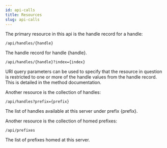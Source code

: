 ```yaml
---
id: api-calls
title: Resources
slug: api-calls
---
```


The primary resource in this api is the handle record for a handle:

```
/api/handles/{handle}
```
The handle record for handle {handle}.

```
/api/handles/{handle}?index={index}
```
URI query parameters can be used to specify that the resource in question is restricted to one or more
of the handle values from the handle record. This is detailed in the method documentation.

Another resource is the collection of handles:

```
/api/handles?prefix={prefix}
```
The list of handles available at this server under prefix {prefix}.

Another resource is the collection of homed prefixes:

```
/api/prefixes
```
The list of prefixes homed at this server.

